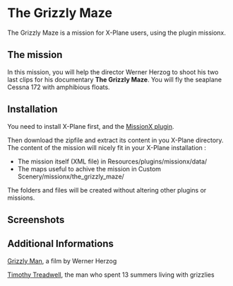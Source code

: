 # The Grizzly Maze

The Grizzly Maze is a mission for X-Plane users, using the plugin missionx.

## The mission

In this mission, you will help the director Werner Herzog to shoot his two last clips for his documentary **The Grizzly Maze**. You will fly the seaplane Cessna 172 with amphibious floats.

## Installation

You need to install X-Plane first, and the [MissionX plugin](https://forums.x-plane.org/index.php?/files/file/15389-mission-x-64bit/).

Then download the zipfile and extract its content in you X-Plane directory. The content of the mission will nicely fit in your X-Plane installation :

* The mission itself (XML file) in Resources/plugins/missionx/data/
* The maps useful to achive the mission in Custom Scenery/missionx/the_grizzly_maze/

The folders and files will be created without altering other plugins or missions.

## Screenshots

## Additional Informations

[Grizzly Man](https://en.wikipedia.org/wiki/Grizzly_Man), a film by Werner Herzog

[Timothy Treadwell](https://en.wikipedia.org/wiki/Timothy_Treadwell), the man who spent 13 summers living with grizzlies
